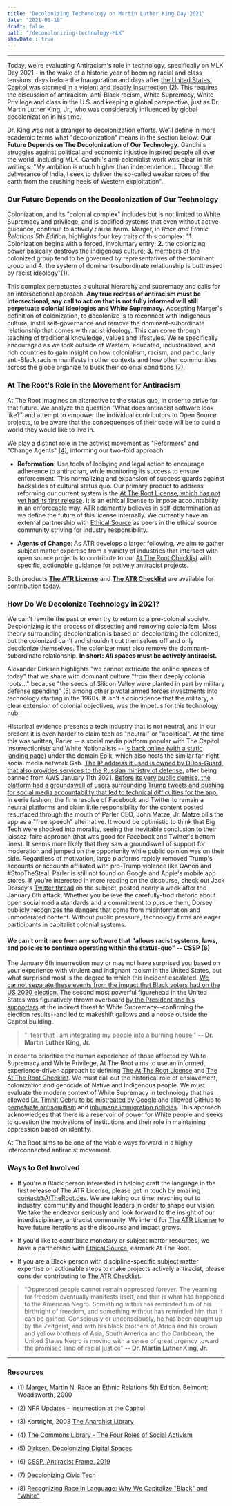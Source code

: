 ```yaml
---
title: "Decolonizing Techonology on Martin Luther King Day 2021"
date: "2021-01-18"
draft: false
path: "/deconolonizing-technology-MLK"
showDate : true
---
```

--------------------

Today, we're evaluating Antiracism's role in technology, specifically on MLK Day 2021 - in the wake of a historic year of booming racial and class tensions, days before the Inauguration and days after [the United States' Capitol was stormed in a violent and deadly insurrection (2)](https://www.npr.org/sections/insurrection-at-the-capitol). This requires the discussion of antiracism, anti-Black racism, White Supremacy, White Privilege and class in the U.S. and keeping a global perspective, just as Dr. Martin Luther King, Jr., who was considerably influenced by global decolonization in his time.

Dr. King was not a stranger to decolonization efforts. We'll define in more academic terms what "decolonization" means in the section below: **Our Future Depends on The Decolonization of Our Technology**. Gandhi's struggles against political and economic injustice inspired people all over the world, including MLK. Gandhi's anti-colonialist work was clear in his writings: "My ambition is much higher than independence... Through the deliverance of India, I seek to deliver the so-called weaker races of the earth from the crushing heels of Western exploitation".

### Our Future Depends on the Decolonization of Our Technology

Colonization, and its "colonial complex" includes but is not limited to White Supremacy and privilege, and is codified systems that even without active guidance, continue to actively cause harm. Marger, in _Race and Ethnic Relations 5th Edition_, highlights four key traits of this complex: "**1.** Colonization begins with a forced, involuntary entry; **2.** the colonizing power basically destroys the indigenous culture; **3.** members of the colonized group tend to be governed by representatives of the dominant group and **4.** the system of dominant-subordinate relationship is buttressed by racist ideology"(1).

This complex perpetuates a cultural hierarchy and supremacy and calls for an intersectional approach. **Any true redress of antiracism must be intersectional; any call to action that is not fully informed will still perpetuate colonial ideologies and White Supremacy.** Accepting Marger's definition of colonization, to decolonize is to reconnect with indigenous culture, instill self-governance and remove the dominant-subordinate relationship that comes with racist ideology. This can come through teaching of traditional knowledge, values and lifestyles. We're specifically encouraged as we look outside of Western, educated, industrialized, and rich countries to gain insight on how colonialism, racism, and particularly anti-Black racism manifests in other contexts and how other communities across the globe organize to buck their colonial conditions [(7)](https://decolonizingcivictech.com/).

### At The Root's Role in the Movement for Antiracism

At The Root imagines an alternative to the status quo, in order to strive for that future. We analyze the question "What does antiracist software look like?" and attempt to empower the individual contributors to Open Source projects, to be aware that the consequences of their code will be to build a world they would like to live in.

We play a distinct role in the activist movement as "Reformers" and "Change Agents" [(4)](https://commonslibrary.org/the-four-roles-of-social-activism/), informing our two-fold approach:

- **Reformation**: Use tools of lobbying and legal action to encourage adherence to antiracism, while monitoring its success to ensure enforcement. This normalizing and expansion of success guards against backslides of cultural status quo. Our primary product to address reforming our current system is the [At The Root License, which has not yet had its first release](https://github.com/dawnwages/ATR/blob/main/src/content/ATRlicense.md). It is an ethical license to impose accountability in an enforceable way. ATR adamantly believes in self-determination as we define the future of this license internally. We currently have an external partnership with [Ethical Source](https://ethicalsource.dev) as peers in the ethical source community striving for industry responsibility.
  
- **Agents of Change**: As ATR develops a larger following, we aim to gather subject matter expertise from a variety of industries that intersect with open source projects to contribute to our [At The Root Checklist](https://github.com/dawnwages/ATR/blob/main/src/content/AntiRacistChecklist.md) with specific, actionable guidance for actively antiracist projects.

Both products [**The ATR License**](https://github.com/dawnwages/ATR/blob/main/src/content/ATRlicense.md) and [**The ATR Checklist**](https://github.com/dawnwages/ATR/blob/main/src/content/AntiRacistChecklist.md) are available for contribution today.

### How Do We Decolonize Technology in 2021?

We can't rewrite the past or even try to return to a pre-colonial society. Decolonizing is the process of dissecting and removing colonialism. Most theory surrounding decolonization is based on decolonizing the colonized, but the colonized can't and shouldn't cut themselves off and only decolonize themselves. The colonizer must also remove the dominant-subordinate relationship. **In short: _All_ spaces must be actively antiracist.**

Alexander Dirksen highlights "we cannot extricate the online spaces of today" that we share with dominant culture "from their deeply colonial roots..." because "the seeds of Silicon Valley were planted in part by military defense spending" [(5)](http://www.alexanderdirksen.com/updates/decolonizing-digital-spaces) among other pivotal armed forces investments into technology starting in the 1960s. It isn't a coincidence that the military, a clear extension of colonial objectives, was the impetus for this technology hub.
 
Historical evidence presents a tech industry that is not neutral, and in our present it is even harder to claim tech as "neutral" or "apolitical". At the time this was written, Parler -- a social media platform popular with The Capitol insurrectionists and White Nationalists -- [is back online (with a static landing page)](https://www.cnn.com/2021/01/17/tech/parler-back-online/index.html) under the domain Epik, which also hosts the similar far-right social media network Gab. [The IP address it used is owned by DDos-Guard, that also provides services to the Russian ministry of defense](https://www.theguardian.com/media/2021/jan/19/parler-website-partially-returns-with-support-from-russian-owned-technology-firm), after being banned from AWS January 11th 2021. [Before its very public demise, the platform had a groundswell of users surrounding Trump tweets and pushing for social media accountability that led to technical difficulties for the app.](https://mashable.com/article/what-is-parler-explainer/) In eerie fashion, the firm resolve of Facebook and Twitter to remain a neutral platforms and claim little responsibility for the content posted resurfaced through the mouth of Parler CEO, John Matze, Jr. Matze bills the app as a "free speech" alternative. It would be optimistic to think that Big Tech were shocked into morality, seeing the inevitable conclusion to their laissez-faire approach (that was good for Facebook and Twitter's bottom lines). It seems more likely that they saw a groundswell of support for moderation and jumped on the opportunity while public opinion was on their side. Regardless of motivation, large platforms rapidly removed Trump's accounts or accounts affiliated with pro-Trump violence like QAnon and #StopTheSteal. Parler is still not found on Google and Apple's mobile app stores. If you're interested in more reading on the discourse, check out Jack Dorsey's [Twitter thread](https://twitter.com/jack/status/1349510769268850690?s=20) on the subject, posted nearly a week after the January 6th attack. Whether you believe the carefully-trod rhetoric about open social media standards and a commitment to pursue them, Dorsey publicly recognizes the dangers that come from misinformation and unmoderated content. Without public pressure, technology firms are eager participants in capitalist colonial systems.

#### We can't omit race from any software that "allows racist systems, laws, and policies to continue operating within the status-quo" -- CSSP [(6)](https://cssp.org/wp-content/uploads/2019/09/Antiracist-Frame-11.20.19.pdf)

The January 6th insurrection may or may not have surprised you based on your experience with virulent and indignant racism in the United States, but what surprised most is the degree to which this incident escalated. [We cannot separate these events from the impact that Black voters had on the US 2020 election.](https://www.politico.com/news/magazine/2021/01/02/black-americans-power-2020-453345) The second most powerful figurehead in the United States was figuratively thrown overboard [by the President and his supporters](https://www.vanityfair.com/news/2021/01/mike-pence-donald-trump-attack) at the indirect threat to White Supremacy--confirming the election results--and led to makeshift gallows and a noose outside the Capitol building.

> "I fear that I am integrating my people into a burning house." **-- Dr. Martin Luther King, Jr.**

In order to prioritize the human experience of those affected by White Supremacy and White Privilege, At The Root aims to use an informed, experience-driven approach to defining [The At The Root License](https://attheroot.dev/License) and [The At The Root Checklist](https://attheroot.dev/anti-racist-checklist). We must call out the historical role of enslavement, colonization and genocide of Native and Indigenous people. We must evaluate the modern context of White Supremacy in technology that has allowed [Dr. Timnit Gebru to be mistreated by Google](https://www.technologyreview.com/2020/12/04/1013294/google-ai-ethics-research-paper-forced-out-timnit-gebru/) and allowed GitHub to [perpetuate antisemitism](https://mashable.com/article/github-fired-over-nazi-concern/) and [inhumane immigration policies](https://www.theatlantic.com/technology/archive/2020/01/ice-contract-github-sparks-developer-protests/604339/). This approach acknowledges that there is a reservoir of power for White people and seeks to question the motivations of institutions and their role in maintaining oppression based on identity.

At The Root aims to be one of the viable ways forward in a highly interconnected antiracist movement.

### Ways to Get Involved

- If you're a Black person interested in helping craft the language in the first release of The ATR License, please get in touch by emailing [contact@AtTheRoot.dev](mailto:contact@AtTheRoot.dev). We are taking our time, reaching out to industry, community and thought leaders in order to shape our vision. We take the endeavor seriously and look forward to the insight of our interdisciplinary, antiracist community. We intend for [The ATR License](https://attheroot.dev/License) to have future iterations as the discourse and impact grows.

- If you'd like to contribute monetary or subject matter resources, we have a partnership with [Ethical Source](https://opencollective.com/ethical-source), earmark At The Root.

- If you are a Black person with discipline-specific subject matter expertise on actionable steps to make projects actively antiracist, please consider contributing to [The ATR Checklist](https://attheroot.dev/anti-racist-checklist).

>“Oppressed people cannot remain oppressed forever. The yearning for freedom eventually manifests itself, and that is what has happened to the American Negro. Something within has reminded him of his birthright of freedom, and something without has reminded him that it can be gained. Consciously or unconsciously, he has been caught up by the Zeitgeist, and with his black brothers of Africa and his brown and yellow brothers of Asia, South America and the Caribbean, the United States Negro is moving with a sense of great urgency toward the promised land of racial justice”
> **-- Dr. Martin Luther King, Jr.**

--------------------
### Resources
- (1) Marger, Martin N. Race an Ethnic Relations 5th Edition. Belmont: Woadsworth, 2000

- (2) [NPR Updates - Insurrection at the Capitol](https://www.npr.org/sections/insurrection-at-the-capitol)

- (3) Kortright, 2003
  [The Anarchist Library](https://theanarchistlibrary.org/library/chris-kortright-colonization-and-identity#:~:text=Land%2C%20and%20Cultures-,The%20Ideology%20of%20Colonization,of%20cultural%20hierarchy%20and%20supremacy.&text=Features%20of%20the%20colonial%20situation,institutionalized%20racial%20and%20cultural%20inequalities)
  
- (4) [The Commons Library - The Four Roles of Social Activism]( https://commonslibrary.org/the-four-roles-of-social-activism/)

- (5) [Dirksen, Decolonizing Digital Spaces](http://www.alexanderdirksen.com/updates/decolonizing-digital-spaces)

- (6) [CSSP, Antiracist Frame, 2019](https://cssp.org/wp-content/uploads/2019/09/Antiracist-Frame-11.20.19.pdf
)
  
- (7) [Decolonizing Civic Tech](https://decolonizingcivictech.com/#)

- (8) [Recognizing Race in Language: Why We Capitalize "Black" and "White"](https://cssp.org/2020/03/recognizing-race-in-language-why-we-capitalize-black-and-white/)